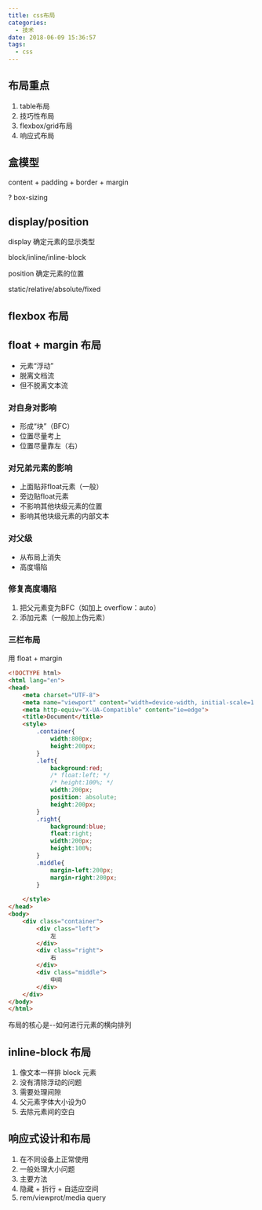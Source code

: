 ```yaml
---
title: css布局
categories:
  - 技术
date: 2018-06-09 15:36:57
tags: 
  - css
---
```


## 布局重点

1. table布局
2. 技巧性布局
3. flexbox/grid布局
4. 响应式布局

## 盒模型
content + padding + border + margin

? box-sizing

## display/position

display 确定元素的显示类型

block/inline/inline-block

position 确定元素的位置

static/relative/absolute/fixed

## flexbox 布局

## float + margin 布局

- 元素“浮动”
- 脱离文档流
- 但不脱离文本流

### 对自身对影响
- 形成“块”（BFC）
- 位置尽量考上
- 位置尽量靠左（右）

### 对兄弟元素的影响

- 上面贴非float元素（一般）
- 旁边贴float元素
- 不影响其他块级元素的位置
- 影响其他块级元素的内部文本

### 对父级

- 从布局上消失
- 高度塌陷

### 修复高度塌陷

1. 把父元素变为BFC（如加上 overflow：auto）
2. 添加元素（一般加上伪元素）

### 三栏布局

用 float + margin
``` html
<!DOCTYPE html>
<html lang="en">
<head>
    <meta charset="UTF-8">
    <meta name="viewport" content="width=device-width, initial-scale=1.0">
    <meta http-equiv="X-UA-Compatible" content="ie=edge">
    <title>Document</title>
    <style>
        .container{
            width:800px;
            height:200px;
        }
        .left{
            background:red;
            /* float:left; */
            /* height:100%; */
            width:200px;
            position: absolute;
            height:200px;
        }
        .right{
            background:blue;
            float:right;
            width:200px;
            height:100%;
        }
        .middle{
            margin-left:200px;
            margin-right:200px;
        }
        
    </style>
</head>
<body>
    <div class="container">
        <div class="left">
            左
        </div>
        <div class="right">
            右
        </div>
        <div class="middle">
            中间
        </div>
    </div>
</body>
</html>
```

布局的核心是--如何进行元素的横向排列

## inline-block 布局

1. 像文本一样排 block 元素
2. 没有清除浮动的问题
3. 需要处理间隙
  1. 父元素字体大小设为0
  2. 去除元素间的空白

## 响应式设计和布局

1. 在不同设备上正常使用
2. 一般处理大小问题
3. 主要方法
  1. 隐藏 + 折行 + 自适应空间
  2. rem/viewprot/media query



